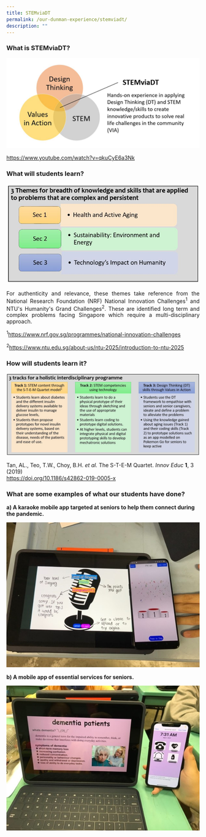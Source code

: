 ```yaml
---
title: STEMviaDT
permalink: /our-dunman-experience/stemviadt/
description: ""
---
```

### What is STEMviaDT?

![](/images/Our%20Special%20Programmes/STEMviaDT/STEMviaDT_pic1.jpg)

https://www.youtube.com/watch?v=qkuCyE6a3Nk

### What will students learn?

![](/images/Our%20Special%20Programmes/STEMviaDT/STEMviaDT_pic2.jpg)

<p style="text-align: justify;">For authenticity and relevance, these themes take reference from the National Research Foundation (NRF) National Innovation Challenges<sup>1</sup>&nbsp;and NTU's Humanity's Grand Challenges<sup>2</sup>. These are identified long term and complex problems facing Singapore which require a multi-disciplinary approach.</p>


<sup>1</sup><a href="https://www.nrf.gov.sg/programmes/national-innovation-challenges" target="_blank">https://www.nrf.gov.sg/programmes/national-innovation-challenges</a>

<sup>2</sup><a href="https://www.ntu.edu.sg/about-us/ntu-2025/introduction-to-ntu-2025" target="_blank">https://www.ntu.edu.sg/about-us/ntu-2025/introduction-to-ntu-2025</a>

### How will students learn it?

![](/images/Our%20Special%20Programmes/STEMviaDT/STEMviaDT_pic3.jpg)

Tan, AL., Teo, T.W., Choy, B.H.&nbsp;_et al._&nbsp;The S-T-E-M Quartet.&nbsp;_Innov Educ_&nbsp;**1**, 3 (2019)   
<a href="https://doi.org/10.1186/s42862-019-0005-x" target="_blank">https://doi.org/10.1186/s42862-019-0005-x</a>

### What are some examples of what our students have done?

**a) A karaoke mobile app targeted at seniors to help them connect during the pandemic.**

![](/images/Our%20Special%20Programmes/STEMviaDT/STEMviaDT_pic4.jpg)

**b)&nbsp;A mobile app of essential services for seniors.**

![](/images/Our%20Special%20Programmes/STEMviaDT/STEMviaDT_pic5.jpg)